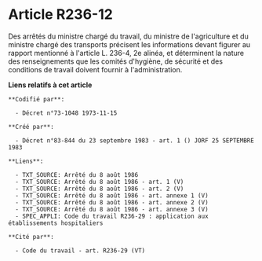 # Article R236-12

Des arrêtés du ministre chargé du travail, du ministre de l'agriculture et du ministre chargé des transports précisent les
informations devant figurer au rapport mentionné à l'article L. 236-4, 2e alinéa, et déterminent la nature des renseignements
que les comités d'hygiène, de sécurité et des conditions de travail doivent fournir à l'administration.

**Liens relatifs à cet article**

	**Codifié par**:

	  - Décret n°73-1048 1973-11-15

	**Créé par**:

	  - Décret n°83-844 du 23 septembre 1983 - art. 1 () JORF 25 SEPTEMBRE 1983

	**Liens**:

	  - TXT_SOURCE: Arrêté du 8 août 1986
	  - TXT_SOURCE: Arrêté du 8 août 1986 - art. 1 (V)
	  - TXT_SOURCE: Arrêté du 8 août 1986 - art. 2 (V)
	  - TXT_SOURCE: Arrêté du 8 août 1986 - art. annexe 1 (V)
	  - TXT_SOURCE: Arrêté du 8 août 1986 - art. annexe 2 (V)
	  - TXT_SOURCE: Arrêté du 8 août 1986 - art. annexe 3 (V)
	  - SPEC_APPLI: Code du travail R236-29 : application aux établissements hospitaliers

	**Cité par**:

	  - Code du travail - art. R236-29 (VT)
